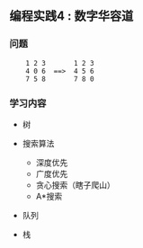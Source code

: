 ## 编程实践4 : 数字华容道



### 问题

```text
    1 2 3       1 2 3
    4 0 6  ==>  4 5 6 
    7 5 8       7 8 0
```



### 学习内容

- 树

- 搜索算法
    - 深度优先
    - 广度优先
    - 贪心搜索（瞎子爬山）
    - A\*搜索 

- 队列

- 栈

